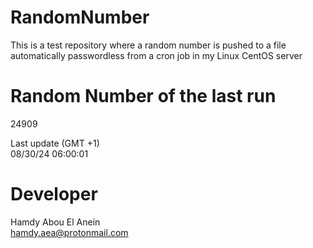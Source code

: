 # RandomNumber    
This is a test repository where a random number is pushed to a file automatically passwordless from a cron job in my Linux CentOS server    
# Random Number of the last run   
24909
      
Last update (GMT +1)    
08/30/24 06:00:01
# Developer    
Hamdy Abou El Anein   
hamdy.aea@protonmail.com
